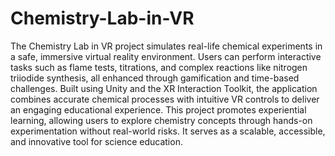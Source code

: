 # Chemistry-Lab-in-VR
The Chemistry Lab in VR project simulates real-life chemical experiments in a safe, immersive virtual reality environment. Users can perform interactive tasks such as flame tests, titrations, and complex reactions like nitrogen triiodide synthesis, all enhanced through gamification and time-based challenges. Built using Unity and the XR Interaction Toolkit, the application combines accurate chemical processes with intuitive VR controls to deliver an engaging educational experience. This project promotes experiential learning, allowing users to explore chemistry concepts through hands-on experimentation without real-world risks. It serves as a scalable, accessible, and innovative tool for science education.
